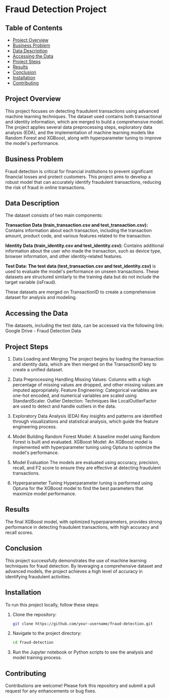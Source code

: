 # Fraud Detection Project

## Table of Contents

- [Project Overview](#project-overview)
- [Business Problem](#business-problem)
- [Data Description](#data-description)
- [Accessing the Data](#accessing-the-data)
- [Project Steps](#project-steps)
- [Results](#results)
- [Conclusion](#conclusion)
- [Installation](#installation)
- [Contributing](#contributing)


## Project Overview
This project focuses on detecting fraudulent transactions using advanced machine learning techniques. The dataset used contains both transactional and identity information, which are merged to build a comprehensive model. The project applies several data preprocessing steps, exploratory data analysis (EDA), and the implementation of machine learning models like Random Forest and XGBoost, along with hyperparameter tuning to improve the model's performance.

## Business Problem
Fraud detection is critical for financial institutions to prevent significant financial losses and protect customers. This project aims to develop a robust model that can accurately identify fraudulent transactions, reducing the risk of fraud in online transactions.

## Data Description
The dataset consists of two main components:

**Transaction Data (train_transaction.csv and test_transaction.csv):** Contains information about each transaction, including the transaction amount, product code, and various features related to the transaction.

**Identity Data (train_identity.csv and test_identity.csv):** Contains additional information about the user who made the transaction, such as device type, browser information, and other identity-related features.

**Test Data: The test data (test_transaction.csv and test_identity.csv)** is used to evaluate the model's performance on unseen transactions. These datasets are structured similarly to the training data but do not include the target variable (isFraud).

These datasets are merged on TransactionID to create a comprehensive dataset for analysis and modeling.

## Accessing the Data
The datasets, including the test data, can be accessed via the following link: Google Drive - Fraud Detection Data

## Project Steps

1. Data Loading and Merging
The project begins by loading the transaction and identity data, which are then merged on the TransactionID key to create a unified dataset.

2. Data Preprocessing
Handling Missing Values: Columns with a high percentage of missing values are dropped, and other missing values are imputed appropriately.
Feature Engineering: Categorical variables are one-hot encoded, and numerical variables are scaled using StandardScaler.
Outlier Detection: Techniques like LocalOutlierFactor are used to detect and handle outliers in the data.

3. Exploratory Data Analysis (EDA)
Key insights and patterns are identified through visualizations and statistical analysis, which guide the feature engineering process.

4. Model Building
Random Forest Model: A baseline model using Random Forest is built and evaluated.
XGBoost Model: An XGBoost model is implemented with hyperparameter tuning using Optuna to optimize the model's performance.

5. Model Evaluation
The models are evaluated using accuracy, precision, recall, and F2 score to ensure they are effective at detecting fraudulent transactions.

6. Hyperparameter Tuning
Hyperparameter tuning is performed using Optuna for the XGBoost model to find the best parameters that maximize model performance.

## Results
The final XGBoost model, with optimized hyperparameters, provides strong performance in detecting fraudulent transactions, with high accuracy and recall scores.

## Conclusion
This project successfully demonstrates the use of machine learning techniques for fraud detection. By leveraging a comprehensive dataset and advanced models, the project achieves a high level of accuracy in identifying fraudulent activities.

## Installation

To run this project locally, follow these steps:

1. Clone the repository:
    ```sh
    git clone https://github.com/your-username/fraud-detection.git
    ```

2. Navigate to the project directory:
    ```sh
    cd fraud-detection
    ```
3. Run the Jupyter notebook or Python scripts to see the analysis and model training process.

## Contributing
Contributions are welcome! Please fork this repository and submit a pull request for any enhancements or bug fixes.
